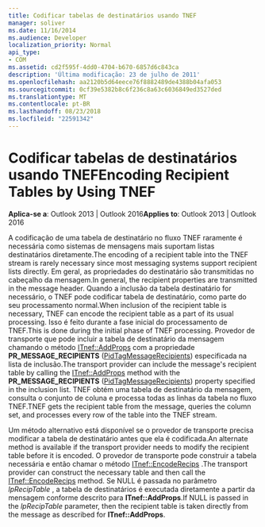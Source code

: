 ```yaml
---
title: Codificar tabelas de destinatários usando TNEF
manager: soliver
ms.date: 11/16/2014
ms.audience: Developer
localization_priority: Normal
api_type:
- COM
ms.assetid: cd2f595f-4dd0-4704-b670-6857d6c843ca
description: 'Última modificação: 23 de julho de 2011'
ms.openlocfilehash: aa2120b5d64eece76f8882489de4388b04afa053
ms.sourcegitcommit: 0cf39e5382b8c6f236c8a63c6036849ed3527ded
ms.translationtype: MT
ms.contentlocale: pt-BR
ms.lasthandoff: 08/23/2018
ms.locfileid: "22591342"
---
```

# <a name="encoding-recipient-tables-by-using-tnef"></a><span data-ttu-id="8fa83-103">Codificar tabelas de destinatários usando TNEF</span><span class="sxs-lookup"><span data-stu-id="8fa83-103">Encoding Recipient Tables by Using TNEF</span></span>

  
  
<span data-ttu-id="8fa83-104">**Aplica-se a**: Outlook 2013 | Outlook 2016</span><span class="sxs-lookup"><span data-stu-id="8fa83-104">**Applies to**: Outlook 2013 | Outlook 2016</span></span> 
  
<span data-ttu-id="8fa83-105">A codificação de uma tabela de destinatário no fluxo TNEF raramente é necessária como sistemas de mensagens mais suportam listas destinatários diretamente.</span><span class="sxs-lookup"><span data-stu-id="8fa83-105">The encoding of a recipient table into the TNEF stream is rarely necessary since most messaging systems support recipient lists directly.</span></span> <span data-ttu-id="8fa83-106">Em geral, as propriedades do destinatário são transmitidas no cabeçalho da mensagem.</span><span class="sxs-lookup"><span data-stu-id="8fa83-106">In general, the recipient properties are transmitted in the message header.</span></span> <span data-ttu-id="8fa83-107">Quando a inclusão da tabela destinatário for necessário, o TNEF pode codificar tabela de destinatário, como parte do seu processamento normal.</span><span class="sxs-lookup"><span data-stu-id="8fa83-107">When inclusion of the recipient table is necessary, TNEF can encode the recipient table as a part of its usual processing.</span></span> <span data-ttu-id="8fa83-108">Isso é feito durante a fase inicial do processamento de TNEF.</span><span class="sxs-lookup"><span data-stu-id="8fa83-108">This is done during the initial phase of TNEF processing.</span></span> <span data-ttu-id="8fa83-109">Provedor de transporte que pode incluir a tabela de destinatário da mensagem chamando o método [ITnef::AddProps](itnef-addprops.md) com a propriedade **PR_MESSAGE_RECIPIENTS** ([PidTagMessageRecipients](pidtagmessagerecipients-canonical-property.md)) especificada na lista de inclusão.</span><span class="sxs-lookup"><span data-stu-id="8fa83-109">The transport provider can include the message's recipient table by calling the [ITnef::AddProps](itnef-addprops.md) method with the **PR_MESSAGE_RECIPIENTS** ([PidTagMessageRecipients](pidtagmessagerecipients-canonical-property.md)) property specified in the inclusion list.</span></span> <span data-ttu-id="8fa83-110">TNEF obtém uma tabela de destinatário da mensagem, consulta o conjunto de coluna e processa todas as linhas da tabela no fluxo TNEF.</span><span class="sxs-lookup"><span data-stu-id="8fa83-110">TNEF gets the recipient table from the message, queries the column set, and processes every row of the table into the TNEF stream.</span></span>
  
<span data-ttu-id="8fa83-111">Um método alternativo está disponível se o provedor de transporte precisa modificar a tabela de destinatário antes que ela é codificada.</span><span class="sxs-lookup"><span data-stu-id="8fa83-111">An alternate method is available if the transport provider needs to modify the recipient table before it is encoded.</span></span> <span data-ttu-id="8fa83-112">O provedor de transporte pode construir a tabela necessária e então chamar o método [ITnef::EncodeRecips](itnef-encoderecips.md) .</span><span class="sxs-lookup"><span data-stu-id="8fa83-112">The transport provider can construct the necessary table and then call the [ITnef::EncodeRecips](itnef-encoderecips.md) method.</span></span> <span data-ttu-id="8fa83-113">Se NULL é passada no parâmetro _lpRecipTable_ , a tabela de destinatários é executada diretamente a partir da mensagem conforme descrito para **ITnef::AddProps**.</span><span class="sxs-lookup"><span data-stu-id="8fa83-113">If NULL is passed in the  _lpRecipTable_ parameter, then the recipient table is taken directly from the message as described for **ITnef::AddProps**.</span></span>
  

